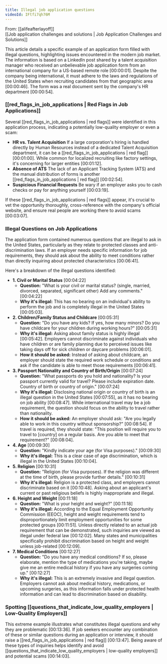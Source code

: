 ```yaml
---
title: Illegal job application questions
videoId: IFtfi7qh76M
---
```


From: [[alifeafterlayoff]] <br/> 
[[Job application challenges and solutions | Job Application Challenges and Solutions]]

This article details a specific example of an application form filled with illegal questions, highlighting issues encountered in the modern job market. The information is based on a LinkedIn post shared by a talent acquisition manager who received an unbelievable job application form from an international company for a US-based remote role <a class="yt-timestamp" data-t="00:00:01">[00:00:01]</a>. Despite the company being international, it must adhere to the laws and regulations of the United States when recruiting candidates from that geographic area <a class="yt-timestamp" data-t="00:00:46">[00:00:46]</a>. The form was a real document sent by the company's HR department <a class="yt-timestamp" data-t="00:00:54">[00:00:54]</a>.

### [[red_flags_in_job_applications | Red Flags in Job Applications]]

Several [[red_flags_in_job_applications | red flags]] were identified in this application process, indicating a potentially low-quality employer or even a scam:

*   **HR vs. Talent Acquisition** If a large corporation's hiring is handled directly by Human Resources instead of a dedicated Talent Acquisition department, it can be a [[red_flags_in_job_applications | red flag]] <a class="yt-timestamp" data-t="00:01:00">[00:01:00]</a>. While common for localized recruiting like factory settings, it's concerning for larger entities <a class="yt-timestamp" data-t="00:01:12">[00:01:12]</a>.
*   **Absence of ATS** The lack of an Applicant Tracking System (ATS) and the manual distribution of forms is another [[red_flags_in_job_applications | red flag]] <a class="yt-timestamp" data-t="00:02:54">[00:02:54]</a>.
*   **Suspicious Financial Requests** Be wary if an employer asks you to cash checks or pay for anything yourself <a class="yt-timestamp" data-t="00:03:19">[00:03:19]</a>.

If these [[red_flags_in_job_applications | red flags]] appear, it's crucial to vet the opportunity thoroughly, cross-reference with the company's official website, and ensure real people are working there to avoid scams <a class="yt-timestamp" data-t="00:03:07">[00:03:07]</a>.

### Illegal Questions on Job Applications

The application form contained numerous questions that are illegal to ask in the United States, particularly as they relate to protected classes and anti-discrimination laws. If an employer needs specific information for job requirements, they should ask about the ability to meet conditions rather than directly inquiring about protected characteristics <a class="yt-timestamp" data-t="00:06:41">[00:06:41]</a>.

Here's a breakdown of the illegal questions identified:

*   **1. Civil or Marital Status** <a class="yt-timestamp" data-t="00:04:22">[00:04:22]</a>
    *   **Question:** "What is your civil or marital status? (single, married, divorced, separated, significant other) Add any comments." <a class="yt-timestamp" data-t="00:04:22">[00:04:22]</a>
    *   **Why it's illegal:** This has no bearing on an individual's ability to perform the job and is completely illegal in the United States <a class="yt-timestamp" data-t="00:05:03">[00:05:03]</a>.
*   **2. Children/Family Status and Childcare** <a class="yt-timestamp" data-t="00:05:31">[00:05:31]</a>
    *   **Question:** "Do you have any kids? If yes, how many minors? Do you have childcare for your children during working hours?" <a class="yt-timestamp" data-t="00:05:31">[00:05:31]</a>
    *   **Why it's illegal:** Asking about family status is highly illegal <a class="yt-timestamp" data-t="00:05:42">[00:05:42]</a>. Employers cannot discriminate against individuals who have children or are family planning due to perceived issues like taking days off for sick children or daycare problems <a class="yt-timestamp" data-t="00:06:01">[00:06:01]</a>.
    *   **How it should be asked:** Instead of asking about childcare, an employer should state the required work schedule or conditions and ask if the candidate is able to meet those requirements <a class="yt-timestamp" data-t="00:06:41">[00:06:41]</a>.
*   **3. Passport Nationality and Country of Birth/Origin** <a class="yt-timestamp" data-t="00:07:24">[00:07:24]</a>
    *   **Question:** "What passports do you hold and nationality? Is your passport currently valid for travel? Please include expiration date. Country of birth or country of origin." <a class="yt-timestamp" data-t="00:07:24">[00:07:24]</a>
    *   **Why it's illegal:** Disclosing national origin or country of birth is an illegal question in the United States <a class="yt-timestamp" data-t="00:07:55">[00:07:55]</a>, as it has no bearing on job ability <a class="yt-timestamp" data-t="00:08:47">[00:08:47]</a>. While international travel may be a job requirement, the question should focus on the ability to travel rather than nationality.
    *   **How it should be asked:** An employer should ask: "Are you legally able to work in this country without sponsorship?" <a class="yt-timestamp" data-t="00:08:54">[00:08:54]</a>. If travel is required, they should state: "This position will require you to travel to [country] on a regular basis. Are you able to meet that requirement?" <a class="yt-timestamp" data-t="00:08:04">[00:08:04]</a>.
*   **4. Age** <a class="yt-timestamp" data-t="00:09:30">[00:09:30]</a>
    *   **Question:** "Kindly indicate your age (for Visa purposes)." <a class="yt-timestamp" data-t="00:09:30">[00:09:30]</a>
    *   **Why it's illegal:** This is a clear case of age discrimination, which is illegal in the United States <a class="yt-timestamp" data-t="00:10:04">[00:10:04]</a>.
*   **5. Religion** <a class="yt-timestamp" data-t="00:10:31">[00:10:31]</a>
    *   **Question:** "Religion (for Visa purposes). If the religion was different at the time of birth, please provide further details." <a class="yt-timestamp" data-t="00:10:31">[00:10:31]</a>
    *   **Why it's illegal:** Religion is a protected class, and employers cannot discriminate based on it <a class="yt-timestamp" data-t="00:10:48">[00:10:48]</a>. Asking about an applicant's current or past religious beliefs is highly inappropriate and illegal.
*   **6. Height and Weight** <a class="yt-timestamp" data-t="00:11:18">[00:11:18]</a>
    *   **Question:** "What is your height and weight?" <a class="yt-timestamp" data-t="00:11:18">[00:11:18]</a>
    *   **Why it's illegal:** According to the Equal Employment Opportunity Commission (EEOC), height and weight requirements tend to disproportionately limit employment opportunities for some protected groups <a class="yt-timestamp" data-t="00:11:51">[00:11:51]</a>. Unless directly related to an actual job requirement that can be demonstrated, such inquiries are viewed as illegal under federal law <a class="yt-timestamp" data-t="00:12:02">[00:12:02]</a>. Many states and municipalities specifically prohibit discrimination based on height and weight unless job-related <a class="yt-timestamp" data-t="00:12:09">[00:12:09]</a>.
*   **7. Medical Conditions** <a class="yt-timestamp" data-t="00:12:27">[00:12:27]</a>
    *   **Question:** "Do you have any medical conditions? If so, please elaborate, mention the type of medications you're taking, maybe give me an entire medical history if you have any surgeries coming up." <a class="yt-timestamp" data-t="00:12:27">[00:12:27]</a>
    *   **Why it's illegal:** This is an extremely invasive and illegal question. Employers cannot ask about medical history, medications, or upcoming surgeries, as this information falls under protected health information and can lead to discrimination based on disability.

### Spotting [[questions_that_indicate_low_quality_employers | Low-Quality Employers]]

This extreme example illustrates what constitutes illegal questions and why they are problematic <a class="yt-timestamp" data-t="00:13:36">[00:13:36]</a>. If job seekers encounter any combination of these or similar questions during an application or interview, it should raise a [[red_flags_in_job_applications | red flag]] <a class="yt-timestamp" data-t="00:13:47">[00:13:47]</a>. Being aware of these types of inquiries helps identify and avoid [[questions_that_indicate_low_quality_employers | low-quality employers]] and potential scams <a class="yt-timestamp" data-t="00:14:03">[00:14:03]</a>.